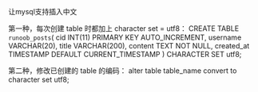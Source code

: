 让mysql支持插入中文

第一种，每次创建 table 时都加上 character set = utf8：
CREATE TABLE `runoob_posts`(
  cid INT(11) PRIMARY KEY AUTO_INCREMENT,
  username VARCHAR(20),
  title VARCHAR(200),
  content TEXT NOT NULL,
  created_at TIMESTAMP DEFAULT CURRENT_TIMESTAMP
) CHARACTER SET utf8;

第二种，修改已创建的 table 的编码：
alter table table_name convert to character set utf8;
